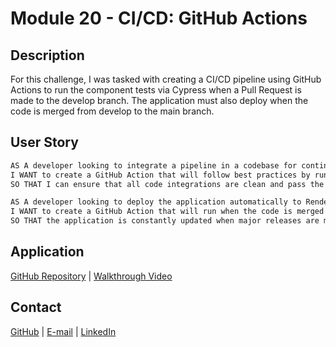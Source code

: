 # Module 20 - CI/CD: GitHub Actions

## Description

For this challenge, I was tasked with creating a CI/CD pipeline using GitHub Actions to run the component tests via Cypress when a Pull Request is made to the develop branch. The application must also deploy when the code is merged from develop to the main branch.

## User Story

```md
AS A developer looking to integrate a pipeline in a codebase for continuous integration and deployment,
I WANT to create a GitHub Action that will follow best practices by running test cases when a Pull Request is made to the develop branch
SO THAT I can ensure that all code integrations are clean and pass the proper requirements.

AS A developer looking to deploy the application automatically to Render when code is merged from develop to main,
I WANT to create a GitHub Action that will run when the code is merged to main and automatically deploys to Render
SO THAT the application is constantly updated when major releases are made to the main branch.
```

## Application

[GitHub Repository](https://github.com/zhill0950/Module-20) | [Walkthrough Video](http://youtube.com)

## Contact

[GitHub](https://github.com/zhill0950) | [E-mail](mailto:zhill0950@gmail.com) | [LinkedIn](http://linkedin.com)
